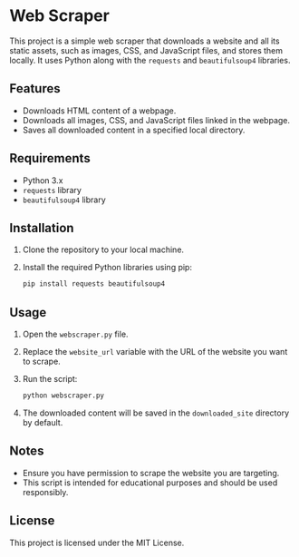 # Web Scraper

This project is a simple web scraper that downloads a website and all its static assets, such as images, CSS, and JavaScript files, and stores them locally. It uses Python along with the `requests` and `beautifulsoup4` libraries.

## Features

- Downloads HTML content of a webpage.
- Downloads all images, CSS, and JavaScript files linked in the webpage.
- Saves all downloaded content in a specified local directory.

## Requirements

- Python 3.x
- `requests` library
- `beautifulsoup4` library

## Installation

1. Clone the repository to your local machine.
2. Install the required Python libraries using pip:

   ```bash
   pip install requests beautifulsoup4
   ```

## Usage

1. Open the `webscraper.py` file.
2. Replace the `website_url` variable with the URL of the website you want to scrape.
3. Run the script:

   ```bash
   python webscraper.py
   ```

4. The downloaded content will be saved in the `downloaded_site` directory by default.

## Notes

- Ensure you have permission to scrape the website you are targeting.
- This script is intended for educational purposes and should be used responsibly.

## License

This project is licensed under the MIT License.
